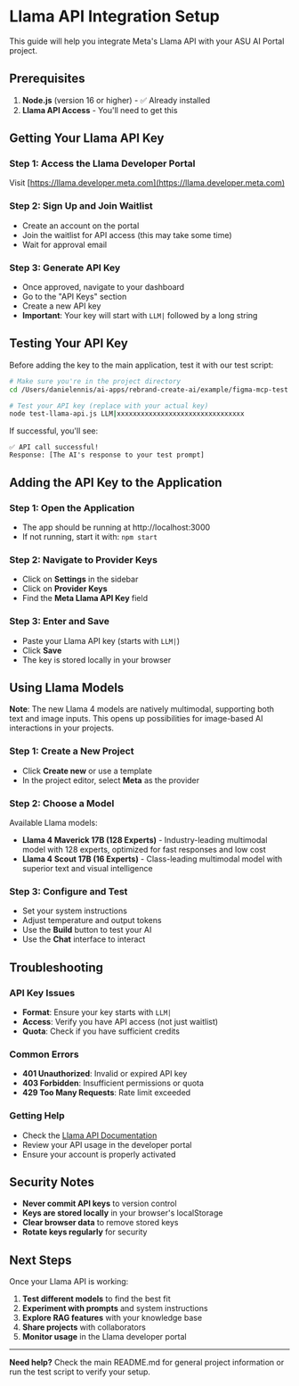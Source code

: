 # Llama API Integration Setup

This guide will help you integrate Meta's Llama API with your ASU AI Portal project.

## Prerequisites

1. **Node.js** (version 16 or higher) - ✅ Already installed
2. **Llama API Access** - You'll need to get this

## Getting Your Llama API Key

### Step 1: Access the Llama Developer Portal
Visit [https://llama.developer.meta.com](https://llama.developer.meta.com)

### Step 2: Sign Up and Join Waitlist
- Create an account on the portal
- Join the waitlist for API access (this may take some time)
- Wait for approval email

### Step 3: Generate API Key
- Once approved, navigate to your dashboard
- Go to the "API Keys" section
- Create a new API key
- **Important**: Your key will start with `LLM|` followed by a long string

## Testing Your API Key

Before adding the key to the main application, test it with our test script:

```bash
# Make sure you're in the project directory
cd /Users/danielennis/ai-apps/rebrand-create-ai/example/figma-mcp-test

# Test your API key (replace with your actual key)
node test-llama-api.js LLM|xxxxxxxxxxxxxxxxxxxxxxxxxxxxxxxx
```

If successful, you'll see:
```
✅ API call successful!
Response: [The AI's response to your test prompt]
```

## Adding the API Key to the Application

### Step 1: Open the Application
- The app should be running at http://localhost:3000
- If not running, start it with: `npm start`

### Step 2: Navigate to Provider Keys
- Click on **Settings** in the sidebar
- Click on **Provider Keys**
- Find the **Meta Llama API Key** field

### Step 3: Enter and Save
- Paste your Llama API key (starts with `LLM|`)
- Click **Save**
- The key is stored locally in your browser

## Using Llama Models

**Note**: The new Llama 4 models are natively multimodal, supporting both text and image inputs. This opens up possibilities for image-based AI interactions in your projects.

### Step 1: Create a New Project
- Click **Create new** or use a template
- In the project editor, select **Meta** as the provider

### Step 2: Choose a Model
Available Llama models:
- **Llama 4 Maverick 17B (128 Experts)** - Industry-leading multimodal model with 128 experts, optimized for fast responses and low cost
- **Llama 4 Scout 17B (16 Experts)** - Class-leading multimodal model with superior text and visual intelligence

### Step 3: Configure and Test
- Set your system instructions
- Adjust temperature and output tokens
- Use the **Build** button to test your AI
- Use the **Chat** interface to interact

## Troubleshooting

### API Key Issues
- **Format**: Ensure your key starts with `LLM|`
- **Access**: Verify you have API access (not just waitlist)
- **Quota**: Check if you have sufficient credits

### Common Errors
- **401 Unauthorized**: Invalid or expired API key
- **403 Forbidden**: Insufficient permissions or quota
- **429 Too Many Requests**: Rate limit exceeded

### Getting Help
- Check the [Llama API Documentation](https://llama.developer.meta.com/docs/)
- Review your API usage in the developer portal
- Ensure your account is properly activated

## Security Notes

- **Never commit API keys** to version control
- **Keys are stored locally** in your browser's localStorage
- **Clear browser data** to remove stored keys
- **Rotate keys regularly** for security

## Next Steps

Once your Llama API is working:
1. **Test different models** to find the best fit
2. **Experiment with prompts** and system instructions
3. **Explore RAG features** with your knowledge base
4. **Share projects** with collaborators
5. **Monitor usage** in the Llama developer portal

---

**Need help?** Check the main README.md for general project information or run the test script to verify your setup.